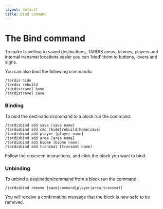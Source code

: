 ```yaml
---
layout: default
title: Bind command
---
```


# The Bind command

To make travelling to saved destinations, TARDIS areas, biomes, players and
internal transmat locations easier you can &lsquo;bind&rsquo; them to buttons,
levers and signs.

You can also bind the following commands:

```
/tardis hide
/tardis rebuild
/tardistravel home
/tardistravel cave
```

### Binding

To bind the destination/command to a block run the command:

```
/tardisbind add save [save name]
/tardisbind add cmd [hide|rebuild|home|cave]
/tardisbind add player [player name]
/tardisbind add area [area name]
/tardisbind add biome [biome name]
/tardisbind add transmat [transmat name]
```

Follow the onscreen instructions, and click the block you want to bind.

### Unbinding

To unbind a destination/command from a block run the command:

```
/tardisbind remove [save|command|player|area|transmat]
```

You will receive a confirmation message that the block is now safe to be removed.
